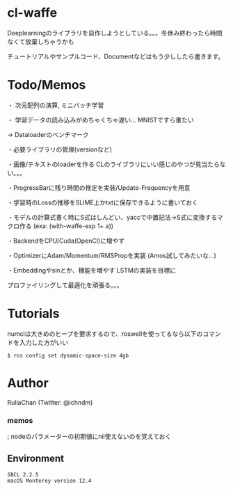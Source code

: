 
# cl-waffe

Deeplearningのライブラリを自作しようとしている。。。冬休み終わったら時間なくて放棄しちゃうかも

チュートリアルやサンプルコード、Documentなどはもう少ししたら書きます。

# Todo/Memos


・ 次元配列の演算, ミニバッチ学習


・ 学習データの読み込みがめちゃくちゃ遅い... MNISTですら重たい

-> Dataloaderのベンチマーク


・必要ライブラリの管理(versionなど)


・画像/テキストのloaderを作る CLのライブラリにいい感じのやつが見当たらない。。。


・ProgressBarに残り時間の推定を実装/Update-Frequencyを用意


・学習時のLossの推移をSLIME上かtxtに保存できるように書いておく


・モデルの計算式書く時にS式はしんどい、yaccで中置記法->S式に変換するマクロ作る (exa: (with-waffe-exp 1+ a))


・BackendをCPU/Cuda(OpenCl)に増やす


・OptimizerにAdam/Momentum/RMSPropを実装 (Amos試してみたいな...)


・Embeddingやsinとか、機能を増やす LSTMの実装を目標に


プロファイリングして最適化を頑張る。。。


# Tutorials

numclは大きめのヒープを要求するので、roswellを使ってるなら以下のコマンドを入力した方がいい

```
$ ros config set dynamic-space-size 4gb
```

# Author

RuliaChan (Twitter: @ichndm)

### memos

; nodeのパラメーターの初期値にnil使えないのを覚えておく


## Environment

```
SBCL 2.2.5
macOS Monterey version 12.4
```